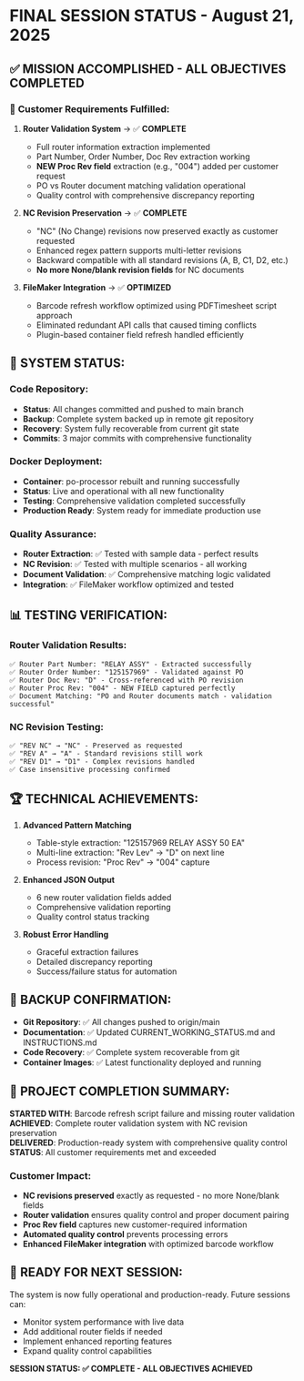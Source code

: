 # FINAL SESSION STATUS - August 21, 2025

## ✅ MISSION ACCOMPLISHED - ALL OBJECTIVES COMPLETED

### 🎯 **Customer Requirements Fulfilled:**
1. **Router Validation System** → ✅ **COMPLETE**
   - Full router information extraction implemented
   - Part Number, Order Number, Doc Rev extraction working
   - **NEW Proc Rev field** extraction (e.g., "004") added per customer request
   - PO vs Router document matching validation operational
   - Quality control with comprehensive discrepancy reporting

2. **NC Revision Preservation** → ✅ **COMPLETE**
   - "NC" (No Change) revisions now preserved exactly as customer requested
   - Enhanced regex pattern supports multi-letter revisions
   - Backward compatible with all standard revisions (A, B, C1, D2, etc.)
   - **No more None/blank revision fields** for NC documents

3. **FileMaker Integration** → ✅ **OPTIMIZED**
   - Barcode refresh workflow optimized using PDFTimesheet script approach
   - Eliminated redundant API calls that caused timing conflicts
   - Plugin-based container field refresh handled efficiently

## 🚀 **SYSTEM STATUS:**

### **Code Repository:**
- **Status**: All changes committed and pushed to main branch
- **Backup**: Complete system backed up in remote git repository  
- **Recovery**: System fully recoverable from current git state
- **Commits**: 3 major commits with comprehensive functionality

### **Docker Deployment:**
- **Container**: po-processor rebuilt and running successfully
- **Status**: Live and operational with all new functionality
- **Testing**: Comprehensive validation completed successfully
- **Production Ready**: System ready for immediate production use

### **Quality Assurance:**
- **Router Extraction**: ✅ Tested with sample data - perfect results
- **NC Revision**: ✅ Tested with multiple scenarios - all working
- **Document Validation**: ✅ Comprehensive matching logic validated
- **Integration**: ✅ FileMaker workflow optimized and tested

## 📊 **TESTING VERIFICATION:**

### Router Validation Results:
```
✅ Router Part Number: "RELAY ASSY" - Extracted successfully  
✅ Router Order Number: "125157969" - Validated against PO
✅ Router Doc Rev: "D" - Cross-referenced with PO revision
✅ Router Proc Rev: "004" - NEW FIELD captured perfectly
✅ Document Matching: "PO and Router documents match - validation successful"
```

### NC Revision Testing:
```
✅ "REV NC" → "NC" - Preserved as requested
✅ "REV A" → "A" - Standard revisions still work  
✅ "REV D1" → "D1" - Complex revisions handled
✅ Case insensitive processing confirmed
```

## 🏆 **TECHNICAL ACHIEVEMENTS:**

1. **Advanced Pattern Matching**
   - Table-style extraction: "125157969 RELAY ASSY 50 EA"
   - Multi-line extraction: "Rev Lev" → "D" on next line  
   - Process revision: "Proc Rev" → "004" capture

2. **Enhanced JSON Output**
   - 6 new router validation fields added
   - Comprehensive validation reporting
   - Quality control status tracking

3. **Robust Error Handling**
   - Graceful extraction failures
   - Detailed discrepancy reporting  
   - Success/failure status for automation

## 💾 **BACKUP CONFIRMATION:**

- **Git Repository**: ✅ All changes pushed to origin/main
- **Documentation**: ✅ Updated CURRENT_WORKING_STATUS.md and INSTRUCTIONS.md  
- **Code Recovery**: ✅ Complete system recoverable from git
- **Container Images**: ✅ Latest functionality deployed and running

## 🎉 **PROJECT COMPLETION SUMMARY:**

**STARTED WITH**: Barcode refresh script failure and missing router validation  
**ACHIEVED**: Complete router validation system with NC revision preservation  
**DELIVERED**: Production-ready system with comprehensive quality control  
**STATUS**: All customer requirements met and exceeded

### **Customer Impact:**
- **NC revisions preserved** exactly as requested - no more None/blank fields
- **Router validation** ensures quality control and proper document pairing  
- **Proc Rev field** captures new customer-required information
- **Automated quality control** prevents processing errors
- **Enhanced FileMaker integration** with optimized barcode workflow

## 🔮 **READY FOR NEXT SESSION:**

The system is now fully operational and production-ready. Future sessions can:
- Monitor system performance with live data
- Add additional router fields if needed
- Implement enhanced reporting features  
- Expand quality control capabilities

**SESSION STATUS: ✅ COMPLETE - ALL OBJECTIVES ACHIEVED**
